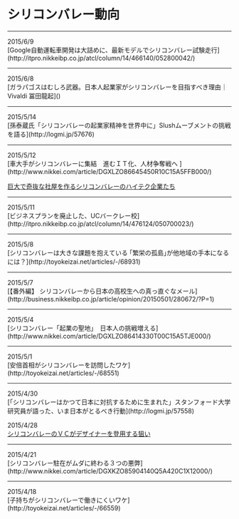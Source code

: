 # シリコンバレー動向
<hr>
2015/6/9<br>
[Google自動運転車開発は大詰めに、最新モデルでシリコンバレー試験走行](http://itpro.nikkeibp.co.jp/atcl/column/14/466140/052800042/)
<hr>
2015/6/8<br>
[ガラパゴスはむしろ武器。日本人起業家がシリコンバレーを目指すべき理由｜Vivaldi 冨田龍起]()
<hr>
2015/5/14<br>
[孫泰蔵氏「シリコンバレーの起業家精神を世界中に」Slushムーブメントの挑戦を語る](http://logmi.jp/57676)
<hr>
2015/5/12<br>
[車大手がシリコンバレーに集結　進むＩＴ化、人材争奪戦へ ](http://www.nikkei.com/article/DGXLZO86645450R10C15A5FFB000/)

[巨大で奇抜な社屋を作るシリコンバレーのハイテク企業たち](http://www.zaikei.co.jp/article/20150512/248848.html)

<hr>
2015/5/11<br>
[ビジネスプランを廃止した、UCバークレー校](http://itpro.nikkeibp.co.jp/atcl/column/14/476124/050700023/)
<hr>
2015/5/8<br>
[シリコンバレーは大きな課題を抱えている
｢繁栄の孤島｣が他地域の手本になるには？](http://toyokeizai.net/articles/-/68931)
<hr>
2015/5/7<br>
[【番外編】 シリコンバレーから日本の高校生への真っ直ぐなメール](http://business.nikkeibp.co.jp/article/opinion/20150501/280672/?P=1)
<hr>
2015/5/4<br>
[シリコンバレー「起業の聖地」　日本人の挑戦増える](http://www.nikkei.com/article/DGXLZO86414330T00C15A5TJE000/)
<hr>
2015/5/1<br>
[安倍首相がシリコンバレーを訪問したワケ](http://toyokeizai.net/articles/-/68551)
<hr>
2015/4/30<br>
[「シリコンバレーはかつて日本に対抗するために生まれた」スタンフォード大学研究員が語った、いま日本がとるべき行動](http://logmi.jp/57558)

2015/4/28<br>
[シリコンバレーのＶＣがデザイナーを登用する狙い ](http://www.nikkei.com/article/DGXKZO86200380X20C15A4X12000/)
<hr>
2015/4/21<br>
[シリコンバレー駐在がムダに終わる３つの悪弊](http://www.nikkei.com/article/DGXKZO85904140Q5A420C1X12000/)
<hr>
2015/4/18<br>
[子持ちがシリコンバレーで働きにくいワケ](http://toyokeizai.net/articles/-/66559)
